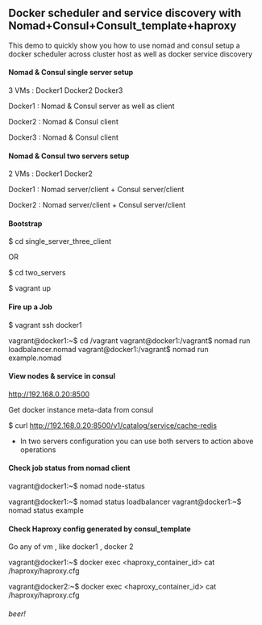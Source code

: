 ## Docker scheduler and service discovery with Nomad+Consul+Consult_template+haproxy

This demo to quickly show you how to use nomad and consul setup a docker scheduler across cluster host as well as docker service discovery

#### Nomad & Consul single server setup 
3 VMs : Docker1 Docker2 Docker3

Docker1 :  Nomad & Consul server as well as client

Docker2 :  Nomad & Consul client 

Docker3 :  Nomad & Consul client

#### Nomad & Consul two servers setup 
2 VMs : Docker1 Docker2

Docker1 :  Nomad server/client + Consul server/client

Docker2 :  Nomad server/client + Consul server/client

#### Bootstrap
$ cd single_server_three_client

OR

$ cd two_servers
 
$ vagrant up


#### Fire up a Job
$ vagrant ssh docker1

vagrant@docker1:~$ cd /vagrant
vagrant@docker1:/vagrant$ nomad run loadbalancer.nomad
vagrant@docker1:/vagrant$ nomad run example.nomad


#### View nodes & service in consul 
http://192.168.0.20:8500

Get docker instance meta-data from consul 

$ curl http://192.168.0.20:8500/v1/catalog/service/cache-redis

* In two servers configuration you can use both servers to action above operations

#### Check job status from nomad client

vagrant@docker1:~$ nomad node-status

vagrant@docker1:~$ nomad status loadbalancer
vagrant@docker1:~$ nomad status example



#### Check Haproxy config generated by consul_template 
Go any of vm , like docker1 , docker 2

vagrant@docker1:~$ docker exec <haproxy_container_id> cat /haproxy/haproxy.cfg

vagrant@docker2:~$ docker exec <haproxy_container_id> cat /haproxy/haproxy.cfg

###### beer!


 